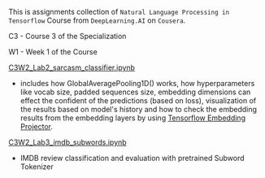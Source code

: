 This is assignments collection of `Natural Language Processing in Tensorflow` Course from `DeepLearning.AI` on `Cousera`.

C3 - Course 3 of the Specialization

W1 - Week 1 of the Course

[C3W2_Lab2_sarcasm_classifier.ipynb](C3W2_Lab2_sarcasm_classifier.ipynb) 
- includes how GlobalAveragePooling1D() works, 
  how hyperparameters like vocab size, padded sequences size, embedding dimensions can effect the confident of the predictions (based on loss),
  visualization of the results based on model's history 
  and how to check the embedding results from the embedding layers by using [Tensorflow Embedding Projector](https://projector.tensorflow.org/).
  
[C3W2_Lab3_imdb_subwords.ipynb](C3W2_Lab3_imdb_subwords.ipynb)
- IMDB review classification and evaluation with pretrained Subword Tokenizer
